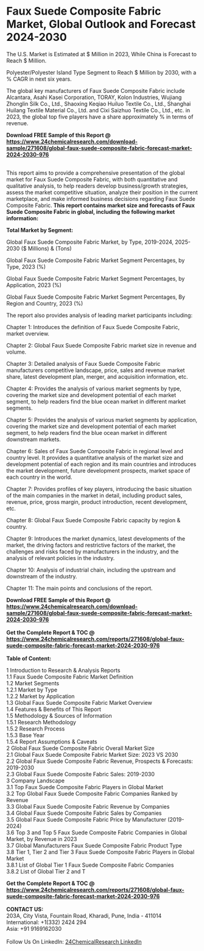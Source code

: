 <h1>Faux Suede Composite Fabric Market, Global Outlook and Forecast 2024-2030</h1><p>
The U.S. Market is Estimated at $ Million in 2023, While China is Forecast to Reach $ Million.</p><p>
Polyester/Polyester Island Type Segment to Reach $ Million by 2030, with a % CAGR in next six years.</p><p>
The global key manufacturers of Faux Suede Composite Fabric include Alcantara, Asahi Kasei Corporation, TORAY, Kolon Industries, Wujiang Zhonglin Silk Co., Ltd., Shaoxing Keqiao Huiluo Textile Co., Ltd., Shanghai Huilang Textile Material Co., Ltd. and Cixi Saizhuo Textile Co., Ltd., etc. in 2023, the global top five players have a share approximately % in terms of revenue.</p><div><b>Download FREE Sample of this Report @ 
            <a href="https://www.24chemicalresearch.com/download-sample/271608/global-faux-suede-composite-fabric-forecast-market-2024-2030-976">
            https://www.24chemicalresearch.com/download-sample/271608/global-faux-suede-composite-fabric-forecast-market-2024-2030-976</a></b></div><br><p>
This report aims to provide a comprehensive presentation of the global market for Faux Suede Composite Fabric, with both quantitative and qualitative analysis, to help readers develop business/growth strategies, assess the market competitive situation, analyze their position in the current marketplace, and make informed business decisions regarding Faux Suede Composite Fabric.<strong> This report contains market size and forecasts of Faux Suede Composite Fabric in global, including the following market information:</strong>
</p><p>
<strong>Total Market by Segment:</strong></p><p>
Global Faux Suede Composite Fabric Market, by Type, 2019-2024, 2025-2030 ($ Millions) &amp; (Tons)</p><p>
Global Faux Suede Composite Fabric Market Segment Percentages, by Type, 2023 (%)</p><p>
</p><p>
Global Faux Suede Composite Fabric Market Segment Percentages, by Application, 2023 (%)</p><p>
</p><p>
Global Faux Suede Composite Fabric Market Segment Percentages, By Region and Country, 2023 (%)</p><p>
</p><p>
The report also provides analysis of leading market participants including:</p><p>
</p><p>
</p><p>
Chapter 1: Introduces the definition of Faux Suede Composite Fabric, market overview.</p><p>
Chapter 2: Global Faux Suede Composite Fabric market size in revenue and volume.</p><p>
Chapter 3: Detailed analysis of Faux Suede Composite Fabric manufacturers competitive landscape, price, sales and revenue market share, latest development plan, merger, and acquisition information, etc.</p><p>
Chapter 4: Provides the analysis of various market segments by type, covering the market size and development potential of each market segment, to help readers find the blue ocean market in different market segments.</p><p>
Chapter 5: Provides the analysis of various market segments by application, covering the market size and development potential of each market segment, to help readers find the blue ocean market in different downstream markets.</p><p>
Chapter 6: Sales of Faux Suede Composite Fabric in regional level and country level. It provides a quantitative analysis of the market size and development potential of each region and its main countries and introduces the market development, future development prospects, market space of each country in the world.</p><p>
Chapter 7: Provides profiles of key players, introducing the basic situation of the main companies in the market in detail, including product sales, revenue, price, gross margin, product introduction, recent development, etc.</p><p>
Chapter 8: Global Faux Suede Composite Fabric capacity by region &amp; country.</p><p>
Chapter 9: Introduces the market dynamics, latest developments of the market, the driving factors and restrictive factors of the market, the challenges and risks faced by manufacturers in the industry, and the analysis of relevant policies in the industry.</p><p>
Chapter 10: Analysis of industrial chain, including the upstream and downstream of the industry.</p><p>
Chapter 11: The main points and conclusions of the report.</p><div><b>Download FREE Sample of this Report @ 
            <a href="https://www.24chemicalresearch.com/download-sample/271608/global-faux-suede-composite-fabric-forecast-market-2024-2030-976">
            https://www.24chemicalresearch.com/download-sample/271608/global-faux-suede-composite-fabric-forecast-market-2024-2030-976</a></b></div><br><div><b>Get the Complete Report & TOC @ 
            <a href="https://www.24chemicalresearch.com/reports/271608/global-faux-suede-composite-fabric-forecast-market-2024-2030-976">
            https://www.24chemicalresearch.com/reports/271608/global-faux-suede-composite-fabric-forecast-market-2024-2030-976</a></b></div><br>
            <b>Table of Content:</b><p>1 Introduction to Research & Analysis Reports<br />
    1.1 Faux Suede Composite Fabric Market Definition<br />
    1.2 Market Segments<br />
        1.2.1 Market by Type<br />
        1.2.2 Market by Application<br />
    1.3 Global Faux Suede Composite Fabric Market Overview<br />
    1.4 Features & Benefits of This Report<br />
    1.5 Methodology & Sources of Information<br />
        1.5.1 Research Methodology<br />
        1.5.2 Research Process<br />
        1.5.3 Base Year<br />
        1.5.4 Report Assumptions & Caveats<br />
2 Global Faux Suede Composite Fabric Overall Market Size<br />
    2.1 Global Faux Suede Composite Fabric Market Size: 2023 VS 2030<br />
    2.2 Global Faux Suede Composite Fabric Revenue, Prospects & Forecasts: 2019-2030<br />
    2.3 Global Faux Suede Composite Fabric Sales: 2019-2030<br />
3 Company Landscape<br />
    3.1 Top Faux Suede Composite Fabric Players in Global Market<br />
    3.2 Top Global Faux Suede Composite Fabric Companies Ranked by Revenue<br />
    3.3 Global Faux Suede Composite Fabric Revenue by Companies<br />
    3.4 Global Faux Suede Composite Fabric Sales by Companies<br />
    3.5 Global Faux Suede Composite Fabric Price by Manufacturer (2019-2024)<br />
    3.6 Top 3 and Top 5 Faux Suede Composite Fabric Companies in Global Market, by Revenue in 2023<br />
    3.7 Global Manufacturers Faux Suede Composite Fabric Product Type<br />
    3.8 Tier 1, Tier 2 and Tier 3 Faux Suede Composite Fabric Players in Global Market<br />
        3.8.1 List of Global Tier 1 Faux Suede Composite Fabric Companies<br />
        3.8.2 List of Global Tier 2 and T</p><div><b>Get the Complete Report & TOC @ 
            <a href="https://www.24chemicalresearch.com/reports/271608/global-faux-suede-composite-fabric-forecast-market-2024-2030-976">
            https://www.24chemicalresearch.com/reports/271608/global-faux-suede-composite-fabric-forecast-market-2024-2030-976</a></b></div><br><b>CONTACT US:</b><br>
            203A, City Vista, Fountain Road, Kharadi, Pune, India - 411014<br>
            International: +1(332) 2424 294<br>
            Asia: +91 9169162030 <br><br>
            Follow Us On LinkedIn: <a href="https://www.linkedin.com/company/24chemicalresearch/">24ChemicalResearch LinkedIn</a>